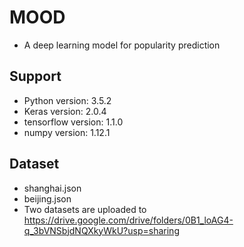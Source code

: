 # MOOD
- A deep learning model for popularity prediction

## Support
- Python version: 3.5.2
- Keras version: 2.0.4
- tensorflow version: 1.1.0
- numpy version: 1.12.1

## Dataset
- shanghai.json
- beijing.json
- Two datasets are uploaded to https://drive.google.com/drive/folders/0B1_loAG4-q_3bVNSbjdNQXkyWkU?usp=sharing
